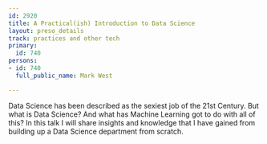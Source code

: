 ```yaml
---
id: 2920
title: A Practical(ish) Introduction to Data Science
layout: preso_details
track: practices and other tech
primary:
  id: 740
persons:
- id: 740
  full_public_name: Mark West

---
```

Data Science has been described as the sexiest job of the 21st Century. But what is Data Science? And what has Machine Learning got to do with all of this? In this talk I will share insights and knowledge that I have gained from building up a Data Science department from scratch.